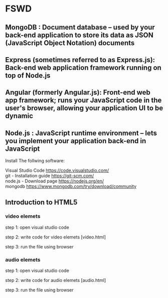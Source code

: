 
# FSWD

## MongoDB : Document database – used by your back-end application to store its data as JSON (JavaScript Object Notation) documents
## Express (sometimes referred to as Express.js): Back-end web application framework running on top of Node.js
## Angular (formerly Angular.js): Front-end web app framework; runs your JavaScript code in the user's browser, allowing your application UI to be dynamic
## Node.js : JavaScript runtime environment – lets you implement your application back-end in JavaScript

Install The follwing software: <br/>

Visual Studio Code https://code.visualstudio.com/ <br>
git - Installation guide https://git-scm.com/ <br/>
node.js - Download page https://nodejs.org/en/ <br/>
mongodb https://www.mongodb.com/try/download/community <br/>

## Introduction to HTML5 
### video elemets

step 1: open visual studio code <br> 

step 2: write code for video elemets  [video.html] <br>

step 3: run the file using browser <br>

### audio elemets

step 1: open visual studio code <br> 

step 2: write code for audio elemets  [audio.html] <br>

step 3: run the file using browser <br>


